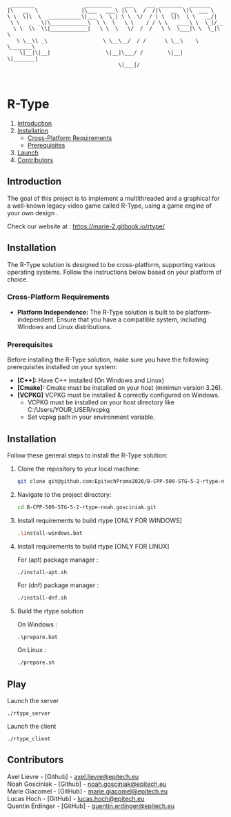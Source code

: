 ```text
 ________                _________    ___    ___ ________  _______      
|\   __  \              |\___   ___\ |\  \  /  /|\   __  \|\  ___ \     
\ \  \|\  \  ___________\|___ \  \_| \ \  \/  / | \  \|\  \ \   __/|    
 \ \   _  _\|\____________\  \ \  \   \ \    / / \ \   ____\ \  \_|/__  
  \ \  \\  \\|____________|   \ \  \   \/  /  /   \ \  \___|\ \  \_|\ \ 
   \ \__\\ _\                  \ \__\__/  / /      \ \__\    \ \_______\
    \|__|\|__|                  \|__|\___/ /        \|__|     \|_______|
                                    \|___|/                             
                                                                        
                                                                        
```


# R-Type

1. [Introduction](#introduction)
2. [Installation](#installation)
    - [Cross-Platform Requirements](#cross-platform-requirements)
    - [Prerequisites](#prerequisites)
3. [Launch](#play)
4. [Contributors](#contributors)

## Introduction
The goal of this project is to implement a multithreaded  and a graphical  for a well-known legacy video game called R-Type, using a game engine of your own design .

Check our website at : https://marie-2.gitbook.io/rtype/

## Installation
The R-Type solution is designed to be cross-platform, supporting various operating systems. Follow the instructions below based on your platform of choice.

### Cross-Platform Requirements

- **Platform Independence:** The R-Type solution is built to be platform-independent. Ensure that you have a compatible system, including Windows and Linux distributions.

### Prerequisites

Before installing the R-Type solution, make sure you have the following prerequisites installed on your system:

- **[C++]:** Have C++ installed (On Windows and Linux)
- **[Cmake]:** Cmake must be installed on your host (minimun version 3.26).
- **[VCPKG]** VCPKG must be installed & correctly configured on Windows.
    - VCPKG must be installed on your host directory like C:/Users/YOUR_USER/vcpkg
    - Set vcpkg path in your environment variable.

## Installation

Follow these general steps to install the R-Type solution:

1. Clone the repository to your local machine:

    ```bash
    git clone git@github.com:EpitechPromo2026/B-CPP-500-STG-5-2-rtype-noah.gosciniak.git
    ```

2. Navigate to the project directory:

    ```bash
    cd B-CPP-500-STG-5-2-rtype-noah.gosciniak.git
    ```

3. Install requirements to build rtype [ONLY FOR WINDOWS]

    ```bash
    .\install-windows.bat
    ```

4. Install requirements to build rtype [ONLY FOR LINUX]
    
    For (apt) package manager : 
    ```bash
    ./install-apt.sh
    ```

    For (dnf) package manager :
    ```bash
    ./install-dnf.sh
    ```

5. Build the rtype solution
    
    On Windows :
    ```
    .\prepare.bat
    ```

    On Linux :
    ```bash
    ./prepare.sh
    ```

## Play 

Launch the server
```
./rtype_server
```

Launch the client
```
./rtype_client
```

## Contributors

Axel Lievre - [Github] - axel.lievre@epitech.eu  
Noah Gosciniak - [Github] - noah.gosciniak@epitech.eu  
Marie Giacomel - [GitHub] - marie.giacomel@epitech.eu  
Lucas Hoch - [GitHub] - lucas.hoch@epitech.eu  
Quentin Erdinger - [GitHub] - quentin.erdinger@epitech.eu  